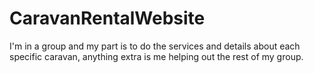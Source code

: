 # CaravanRentalWebsite
I'm in a group and my part is to do the services and details about each specific caravan, anything extra is me helping out the rest of my group.
